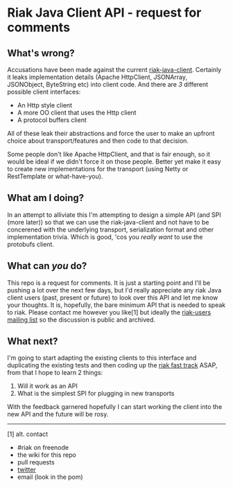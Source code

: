 # Riak Java Client API - request for comments

## What's wrong?
Accusations have been made against the current [riak-java-client](https://github.com/basho/riak-java-client). Certainly it leaks implementation details (Apache HttpClient, JSONArray, JSONObject, ByteString etc) into client code. And there are *3* different possible client interfaces:

* An Http style client
* A more OO client that uses the Http client
* A protocol buffers client

All of these leak their abstractions and force the user to make an upfront choice about transport/features and then code to that decision.

Some people don't like  Apache HttpClient, and that is fair enough, so it would be ideal if we didn't force it on those people. Better yet make it easy to create new implementations for the transport (using Netty or RestTemplate or what-have-you).

## What am I doing?
In an attempt to alliviate this I'm attempting to design a simple API (and SPI (more later)) so that we can use the riak-java-client and not have to be concerened with the underlying transport, serialization format and other implementation trivia. Which is good, 'cos you *really want* to use the protobufs client.

## What can *you* do?
This repo is a request for comments. It is just a  starting point and I'll be pushing a lot over the next few days, but I'd really appreciate any riak Java client users (past, present or future) to look over this API and let me know your thoughts. It is, hopefully, the bare minimum API that is needed to speak to riak. Please contact me however you like[1] but ideally the [riak-users mailing list](http://lists.basho.com/mailman/listinfo/riak-users_lists.basho.com) so the discussion is public and archived.

## What next?
I'm going to start adapting the existing clients to this interface and duplicating the existing tests and then coding up the [riak fast track](http://wiki.basho.com/The-Riak-Fast-Track.html) ASAP, from that I hope to learn 2 things:

1. Will it work as an API
2. What is the simplest SPI for plugging in new transports

With the feedback garnered hopefully I can start working the client into the new API and the future will be rosy.

---

[1] alt. contact

* #riak on freenode
* the wiki for this repo
* pull requests
* [twitter](http://twitter.com/#!/russelldb)
* email (look in the pom)